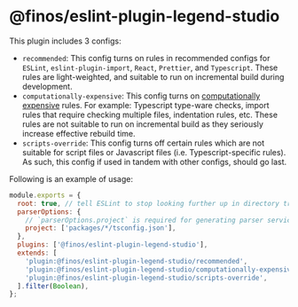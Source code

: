# @finos/eslint-plugin-legend-studio

This plugin includes 3 configs:

- `recommended`: This config turns on rules in recommended configs for `ESLint`, `eslint-plugin-import`, `React`, `Prettier`, and `Typescript`. These rules are light-weighted, and suitable to run on incremental build during development.
- `computationally-expensive`: This config turns on [computationally expensive](https://github.com/typescript-eslint/typescript-eslint/blob/master/docs/getting-started/linting/FAQ.md#my-linting-feels-really-slow) rules. For example: Typescript type-ware checks, import rules that require checking multiple files, indentation rules, etc. These rules are not suitable to run on incremental build as they seriously increase effective rebuild time.
- `scripts-override`: This config turns off certain rules which are not suitable for script files or Javascript files (i.e. Typescript-specific rules). As such, this config if used in tandem with other configs, should go last.

Following is an example of usage:

```js
module.exports = {
  root: true, // tell ESLint to stop looking further up in directory tree to resolve for parent configs
  parserOptions: {
    // `parserOptions.project` is required for generating parser service to run specific Typescript rules
    project: ['packages/*/tsconfig.json'],
  },
  plugins: ['@finos/eslint-plugin-legend-studio'],
  extends: [
    'plugin:@finos/eslint-plugin-legend-studio/recommended',
    'plugin:@finos/eslint-plugin-legend-studio/computationally-expensive',
    'plugin:@finos/eslint-plugin-legend-studio/scripts-override',
  ].filter(Boolean),
};
```
